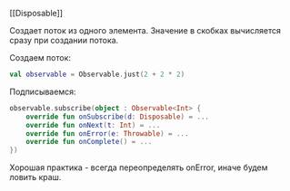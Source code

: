 [[Disposable]]

Создает поток из одного элемента. Значение в скобках вычисляется сразу при создании потока.

Создаем поток:
``` kotlin
val observable = Observable.just(2 + 2 * 2)
```
Подписываемся:
``` kotlin
observable.subscribe(object : Observable<Int> {
	override fun onSubscribe(d: Disposable) = ...
	override fun onNext(t: Int) = ...
	override fun onError(e: Throwable) = ...
	override fun onComplete() = ...
})
```
Хорошая практика - всегда переопределять onError, иначе будем ловить краш.